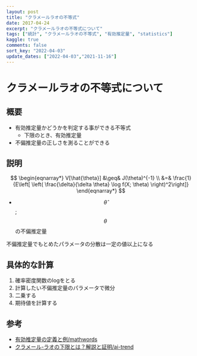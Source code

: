 ```yaml
---
layout: post
title: "クラメールラオの不等式"
date: 2017-04-24
excerpt: "クラメールラオの不等式について"
tags: ["統計", "クラメールラオの不等式", "有効推定量", "statistics"]
kaggle: true
comments: false
sort_key: "2022-04-03"
update_dates: ["2022-04-03","2021-11-16"]
---
```


# クラメールラオの不等式について

## 概要
 - 有効推定量かどうかを判定する事ができる不等式
   - 下限のとき、有効推定量
 - 不偏推定量の正しさを測ることができる

## 説明

$$
\begin{eqnarray*}
V[\hat{\theta}] 
  &\geq& J(\theta)^{-1} \\
  &=& \frac{1}{E\left[ \left( \frac{\delta}{\delta \theta} \log f(X; \theta) \right)^2\right]}
\end{eqnarray*}
$$

 - $$\hat{\theta}$$; $$\theta$$の不偏推定量
 
不偏推定量でもとめたパラメータの分散は一定の値以上になる

## 具体的な計算
 1. 確率密度関数のlogをとる
 2. 計算したい不偏推定量のパラメータで微分
 3. 二乗する
 4. 期待値を計算する


## 参考
 - [有効推定量の定義と例/mathwords](https://mathwords.net/yukousuiteiryo)
 - [クラメール-ラオの下限とは？解説と証明/ai-trend](https://ai-trend.jp/basic-study/estimator/cramer-rao/)

